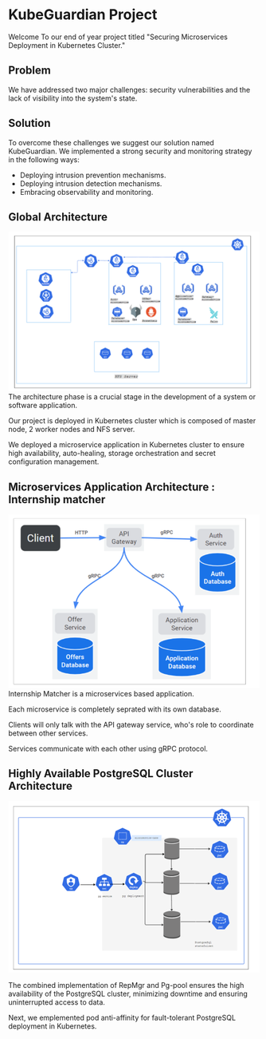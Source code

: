 # KubeGuardian Project
Welcome To our end of year project titled "Securing Microservices Deployment in Kubernetes Cluster." 
## Problem 
We have addressed two major challenges: security vulnerabilities and the lack of visibility into the system's state.
## Solution
To overcome these challenges we suggest our solution named KubeGuardian. We implemented a strong security and monitoring strategy in the following ways:
* Deploying intrusion prevention mechanisms.
* Deploying intrusion detection mechanisms.
* Embracing observability and monitoring.

## Global Architecture
![Alt text](https://github.com/KubeGuardian/.github/blob/main/images/global.png)
The architecture phase is a crucial stage in the development of a system or software application.

Our project is deployed in Kubernetes  cluster which is composed of master node, 2 worker nodes and NFS server. 

We deployed a microservice application in Kubernetes cluster to ensure high availability, auto-healing,  storage orchestration and secret configuration management.

## Microservices Application Architecture : Internship matcher
![Alt text](../images/microservices.png)
Internship Matcher is a microservices based application. 

Each microservice is completely seprated with its own database. 

Clients will only talk with the API gateway service, who's role to coordinate between other services. 

Services communicate with each other using gRPC protocol.

## Highly Available PostgreSQL  Cluster Architecture
![Alt text](../images/postgreSql.png)

The combined implementation of RepMgr and Pg-pool ensures the high availability of the PostgreSQL cluster, minimizing downtime and ensuring uninterrupted access to data.

Next, we emplemented pod anti-affinity for fault-tolerant PostgreSQL deployment in Kubernetes.


